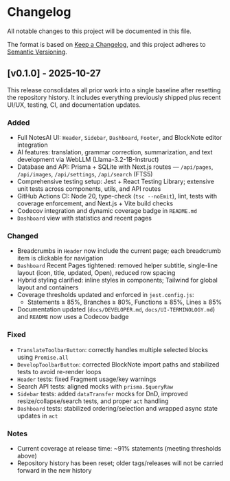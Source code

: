 # Changelog

All notable changes to this project will be documented in this file.

The format is based on [Keep a Changelog](https://keepachangelog.com/en/1.0.0/),
and this project adheres to [Semantic Versioning](https://semver.org/spec/v2.0.0.html).

## [v0.1.0] - 2025-10-27

This release consolidates all prior work into a single baseline after resetting the repository history. It includes everything previously shipped plus recent UI/UX, testing, CI, and documentation updates.

### Added

- Full NotesAI UI: `Header`, `Sidebar`, `Dashboard`, `Footer`, and BlockNote editor integration
- AI features: translation, grammar correction, summarization, and text development via WebLLM (Llama-3.2-1B-Instruct)
- Database and API: Prisma + SQLite with Next.js routes — `/api/pages`, `/api/images`, `/api/settings`, `/api/search` (FTS5)
- Comprehensive testing setup: Jest + React Testing Library; extensive unit tests across components, utils, and API routes
- GitHub Actions CI: Node 20, type-check (`tsc --noEmit`), lint, tests with coverage enforcement, and Next.js + Vite build checks
- Codecov integration and dynamic coverage badge in `README.md`
- `Dashboard` view with statistics and recent pages

### Changed

- Breadcrumbs in `Header` now include the current page; each breadcrumb item is clickable for navigation
- `Dashboard` Recent Pages tightened: removed helper subtitle, single-line layout (icon, title, updated, Open), reduced row spacing
- Hybrid styling clarified: inline styles in components; Tailwind for global layout and containers
- Coverage thresholds updated and enforced in `jest.config.js`:
  - Statements ≥ 85%, Branches ≥ 80%, Functions ≥ 85%, Lines ≥ 85%
- Documentation updated (`docs/DEVELOPER.md`, `docs/UI-TERMINOLOGY.md`) and `README` now uses a Codecov badge

### Fixed

- `TranslateToolbarButton`: correctly handles multiple selected blocks using `Promise.all`
- `DevelopToolbarButton`: corrected BlockNote import paths and stabilized tests to avoid re-render loops
- `Header` tests: fixed Fragment usage/key warnings
- Search API tests: aligned mocks with `prisma.$queryRaw`
- `Sidebar` tests: added `dataTransfer` mocks for DnD, improved resize/collapse/search tests, and proper `act` handling
- `Dashboard` tests: stabilized ordering/selection and wrapped async state updates in `act`

### Notes

- Current coverage at release time: ~91% statements (meeting thresholds above)
- Repository history has been reset; older tags/releases will not be carried forward in the new history
